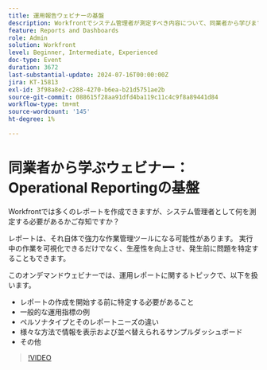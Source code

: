 ```yaml
---
title: 運用報告ウェビナーの基盤
description: Workfrontでシステム管理者が測定すべき内容について、同業者から学びます。 オンデマンドウェビナーで、主要指標、レポートニーズ、サンプルダッシュボードをご確認ください。
feature: Reports and Dashboards
role: Admin
solution: Workfront
level: Beginner, Intermediate, Experienced
doc-type: Event
duration: 3672
last-substantial-update: 2024-07-16T00:00:00Z
jira: KT-15813
exl-id: 3f98a8e2-c288-4270-b6ea-b21d5751ae2b
source-git-commit: 088615f28aa91dfd4ba119c11c4c9f8a89441d84
workflow-type: tm+mt
source-wordcount: '145'
ht-degree: 1%

---
```


# 同業者から学ぶウェビナー：Operational Reportingの基盤

Workfrontでは多くのレポートを作成できますが、システム管理者として何を測定する必要があるかご存知ですか？

レポートは、それ自体で強力な作業管理ツールになる可能性があります。 実行中の作業を可視化できるだけでなく、生産性を向上させ、発生前に問題を特定することもできます。

このオンデマンドウェビナーでは、運用レポートに関するトピックで、以下を扱います。

* レポートの作成を開始する前に特定する必要があること
* 一般的な運用指標の例
* ペルソナタイプとそのレポートニーズの違い
* 様々な方法で情報を表示および並べ替えられるサンプルダッシュボード
* その他

>[!VIDEO](https://video.tv.adobe.com/v/3431007/?learn=on)
